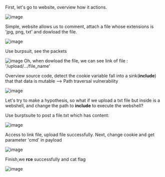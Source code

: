 First, let's go to website, overview how it actions.

![image](https://github.com/user-attachments/assets/08a82f25-04ab-4834-875e-9d8312c0cbca)

Simple, website allows us to comment, attach a file whose extensions is 'jpg, png, txt' and dowload the file.

![image](https://github.com/user-attachments/assets/011b92fb-125d-4c20-a281-de73f34da5ac)

Use burpsuit, see the packets

![image](https://github.com/user-attachments/assets/11c65888-d7c6-47e0-b573-ef4c7eccef20)
Oh, when dowload the file, we can see link of file : '/upload/.../file_name'

Overview source code, detect the cookie variable fall into a sink(**include**) that that data is mutable --> Path traversal vulnerability

![image](https://github.com/user-attachments/assets/fbbcdfff-4d66-46c8-9013-b7f1d82142cf)

Let's try to make a hypothesis, so what if we upload a txt file but inside is a webshell, and change the path to **include** to execute the webshell?

Use burptsuite to post a file.txt which has content:

![image](https://github.com/user-attachments/assets/ef5306b5-c543-462a-971a-78f0a5578977)

Access to link file, upload file successfully.
Next, change cookie and get parameter 'cmd' in payload

![image](https://github.com/user-attachments/assets/6475ebf6-af57-4ace-b296-810d051d97c6)

Finish,we **rce** successfully and cat flag

![image](https://github.com/user-attachments/assets/0f58bfda-c747-443b-a855-dee97963ebf0)
